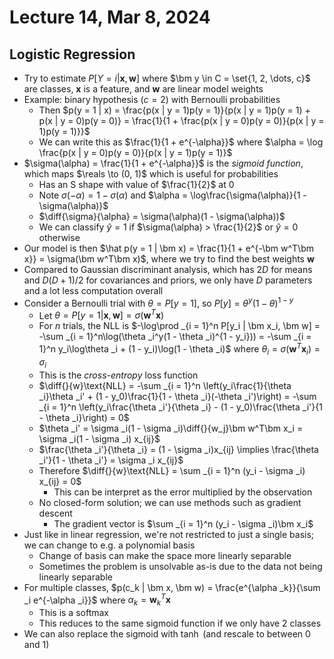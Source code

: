 # Lecture 14, Mar 8, 2024

## Logistic Regression

* Try to estimate $P[Y = i | \bm x, \bm w]$ where $\bm y \in C = \set{1, 2, \dots, c}$ are classes, $\bm x$ is a feature, and $\bm w$ are linear model weights
* Example: binary hypothesis ($c = 2$) with Bernoulli probabilities
	* Then $p(y = 1 | x) = \frac{p(x | y = 1)p(y = 1)}{p(x | y = 1)p(y = 1) + p(x | y = 0)p(y = 0)} = \frac{1}{1 + \frac{p(x | y = 0)p(y = 0)}{p(x | y = 1)p(y = 1)}}$
	* We can write this as $\frac{1}{1 + e^{-\alpha}}$ where $\alpha = \log \frac{p(x | y = 0)p(y = 0)}{p(x | y = 1)p(y = 1)}$
* $\sigma(\alpha) = \frac{1}{1 + e^{-\alpha}}$ is the *sigmoid function*, which maps $\reals \to (0, 1)$ which is useful for probabilities
	* Has an S shape with value of $\frac{1}{2}$ at 0
	* Note $\sigma(-\alpha) = 1 - \sigma(\alpha)$ and $\alpha = \log\frac{\sigma(\alpha)}{1 - \sigma(\alpha)}$
	* $\diff{\sigma}{\alpha} = \sigma(\alpha)(1 - \sigma(\alpha))$
	* We can classify $\hat y = 1$ if $\sigma(\alpha) > \frac{1}{2}$ or $\hat y = 0$ otherwise
* Our model is then $\hat p(y = 1 | \bm x) = \frac{1}{1 + e^{-\bm w^T\bm x}} = \sigma(\bm w^T\bm x)$, where we try to find the best weights $\bm w$
* Compared to Gaussian discriminant analysis, which has $2D$ for means and $D(D + 1)/2$ for covariances and priors, we only have $D$ parameters and a lot less computation overall
* Consider a Bernoulli trial with $\theta = P[y = 1]$, so $P[y] = \theta^y(1 - \theta)^{1 - y}$
	* Let $\theta = P[y = 1 | \bm x, \bm w] = \sigma(\bm w^T\bm x)$
	* For $n$ trials, the NLL is $-\log\prod _{i = 1}^n P[y_i | \bm x_i, \bm w] = -\sum _{i = 1}^n\log(\theta _i^y(1 - \theta _i)^{1 - y_i})) = -\sum _{i = 1}^n y_i\log\theta _i + (1 - y_i)\log(1 - \theta _i)$ where $\theta _i = \sigma(\bm w^T\bm x_i) = \sigma _i$
	* This is the *cross-entropy* loss function
	* $\diff{}{w}\text{NLL} = -\sum _{i = 1}^n \left(y_i\frac{1}{\theta _i}\theta _i' + (1 - y_0)\frac{1}{1 - \theta _i}(-\theta _i')\right) = -\sum _{i = 1}^n \left(y_i\frac{\theta _i'}{\theta _i} - (1 - y_0)\frac{\theta _i'}{1 - \theta _i}\right) = 0$
	* $\theta _i' = \sigma _i(1 - \sigma _i)\diff{}{w_j}\bm w^T\bm x_i = \sigma _i(1 - \sigma _i) x_{ij}$
	* $\frac{\theta _i'}{\theta _i} = (1 - \sigma _i)x_{ij} \implies \frac{\theta _i'}{1 - \theta _i'} = \sigma _i x_{ij}$
	* Therefore $\diff{}{w}\text{NLL} = \sum _{i = 1}^n (y_i - \sigma _i) x_{ij} = 0$
		* This can be interpret as the error multiplied by the observation
	* No closed-form solution; we can use methods such as gradient descent
		* The gradient vector is $\sum _{i = 1}^n (y_i - \sigma _i)\bm x_i$
* Just like in linear regression, we're not restricted to just a single basis; we can change to e.g. a polynomial basis
	* Change of basis can make the space more linearly separable
	* Sometimes the problem is unsolvable as-is due to the data not being linearly separable
* For multiple classes, $p(c_k | \bm x, \bm w) = \frac{e^{\alpha _k}}{\sum _i e^{-\alpha _i}}$ where $\alpha _k = \bm w_k^T\bm x$
	* This is a softmax
	* This reduces to the same sigmoid function if we only have 2 classes
* We can also replace the sigmoid with $\tanh$ (and rescale to between 0 and 1)

